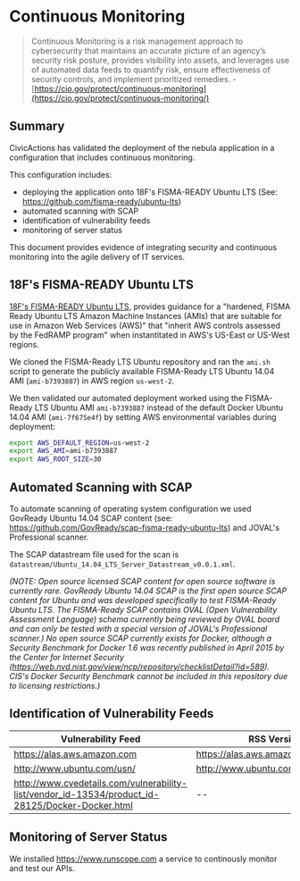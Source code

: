 # Continuous Monitoring

> Continuous Monitoring is a risk management approach to cybersecurity that maintains an accurate picture of an agency’s security risk posture, provides visibility into assets, and leverages use of automated data feeds to quantify risk, ensure effectiveness of security controls, and implement prioritized remedies. - [https://cio.gov/protect/continuous-monitoring](https://cio.gov/protect/continuous-monitoring/)

## Summary
CivicActions has validated the deployment of the nebula application in a configuration that includes continuous monitoring. 

This configuration includes:
* deploying the application onto 18F's FISMA-READY Ubuntu LTS (See: https://github.com/fisma-ready/ubuntu-lts)
* automated scanning with SCAP
* identification of vulnerability feeds
* monitoring of server status

This document provides evidence of integrating security and continuous monitoring into the agile delivery of IT services. 

## 18F's FISMA-READY Ubuntu LTS 
[18F's FISMA-READY Ubuntu LTS](https://github.com/fisma-ready/ubuntu-lts), provides guidance for a "hardened, FISMA Ready Ubuntu LTS Amazon Machine Instances (AMIs) that are suitable for use in Amazon Web Services (AWS)" that "inherit AWS controls assessed by the FedRAMP program" when instantitated in AWS's  US-East or US-West regions.

We cloned the FISMA-Ready LTS Ubuntu repository and ran the `ami.sh` script to generate the publicly available FISMA-Ready LTS Ubuntu 14.04 AMI (`ami-b7393887`) in AWS region `us-west-2`.

We then validated our automated deployment worked using the FISMA-Ready LTS Ubuntu AMI `ami-b7393887` instead of the default Docker Ubuntu 14.04 AMI (`ami-7f675e4f`) by setting AWS environmental variables during deployment:
```bash
export AWS_DEFAULT_REGION=us-west-2
export AWS_AMI=ami-b7393887
export AWS_ROOT_SIZE=30
```

## Automated Scanning with SCAP
To automate scanning of operating system configuration we used GovReady Ubuntu 14.04 SCAP content (see: https://github.com/GovReady/scap-fisma-ready-ubuntu-lts) and JOVAL's Professional scanner.

The SCAP datastream file used for the scan is `datastream/Ubuntu_14.04_LTS_Server_Datastream_v0.0.1.xml`.

*(NOTE: Open source licensed SCAP content for open source software is currently rare. GovReady Ubuntu 14.04 SCAP is the first open source SCAP content for Ubuntu and was developed specifically to test FISMA-Ready Ubuntu LTS. The FISMA-Ready SCAP contains OVAL (Open Vulnerability Assessment Language) schema currently being reviewed by OVAL board and can only be tested with a special version of JOVAL's Professional scanner.) No open source SCAP currently exists for Docker, although a Security Benchmark for Docker 1.6 was recently published in April 2015 by the Center for Internet Security (https://web.nvd.nist.gov/view/ncp/repository/checklistDetail?id=589). CIS's Docker Security Benchmark cannot be included in this repository due to licensing restrictions.)*

## Identification of Vulnerability Feeds

| Vulnerability Feed | RSS Version|
|--------------------|------------|
|https://alas.aws.amazon.com | https://alas.aws.amazon.com/alas.rss |
|http://www.ubuntu.com/usn/ | http://www.ubuntu.com/usn/rss.xml |
|http://www.cvedetails.com/vulnerability-list/vendor_id-13534/product_id-28125/Docker-Docker.html| -- |

## Monitoring of Server Status
We installed https://www.runscope.com a service to continously monitor and test our APIs.
